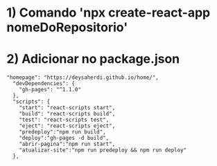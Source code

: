 # 1) Comando 'npx create-react-app nomeDoRepositorio'
# 2) Adicionar no package.json
```
"homepage": "https://deysaherdi.github.io/home/",
  "devDependencies": {
    "gh-pages": "^1.1.0"
  },
  "scripts": {
    "start": "react-scripts start",
    "build": "react-scripts build",
    "test": "react-scripts test",
    "eject": "react-scripts eject",
    "predeploy":"npm run build",
    "deploy":"gh-pages -d build",
    "abrir-pagina":"npm run start",
    "atualizar-site":"npm run predeploy && npm run deploy"
  },
  ```
